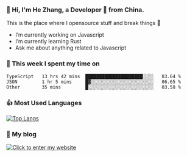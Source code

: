 ### 👋 Hi, I'm He Zhang, a Developer 🚀 from China.

This is the place where I opensource stuff and break things :rofl:

- I’m currently working on Javascript
- I’m currently learning Rust
- Ask me about anything related to Javascript

### 💪 This week I spent my time on 
<!--START_SECTION:waka-->

```text
TypeScript   13 hrs 42 mins  █████████████████████░░░░   83.64 %
JSON         1 hr 5 mins     █▓░░░░░░░░░░░░░░░░░░░░░░░   06.65 %
Other        35 mins         █░░░░░░░░░░░░░░░░░░░░░░░░   03.58 %
```

<!--END_SECTION:waka-->

### 👍 Most Used Languages
[![Top Langs](https://github-readme-stats.vercel.app/api/top-langs/?username=zhanghecool&layout=compact)](https://zhanghe.cool)

### 🌈 My blog 
[![Click to enter my website](https://cdn.jsdelivr.net/gh/zhanghecool/assets/images/gif/zhanghecools.gif)](https://zhanghe.cool)

